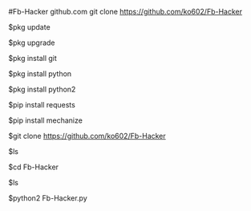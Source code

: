 #Fb-Hacker github.com git clone https://github.com/ko602/Fb-Hacker

$pkg update

$pkg upgrade

$pkg install git

$pkg install python

$pkg install python2

$pip install requests

$pip install mechanize

$git clone https://github.com/ko602/Fb-Hacker

$ls

$cd Fb-Hacker

$ls

$python2 Fb-Hacker.py
